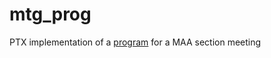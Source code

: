# mtg_prog
PTX implementation of a [program](../blob/master/html/index.html) for a MAA section meeting
